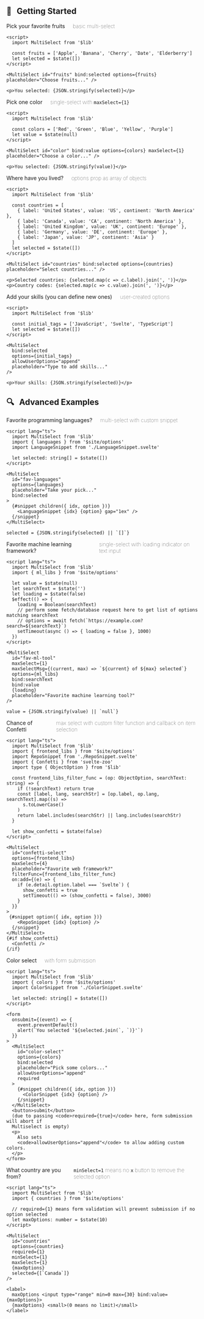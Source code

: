 ## 🚀 &thinsp; Getting Started

<label for="fruits">Pick your favorite fruits <span>basic multi-select</span></label>

```svelte example
<script>
  import MultiSelect from '$lib'

  const fruits = ['Apple', 'Banana', 'Cherry', 'Date', 'Elderberry']
  let selected = $state([])
</script>

<MultiSelect id="fruits" bind:selected options={fruits} placeholder="Choose fruits..." />

<p>You selected: {JSON.stringify(selected)}</p>
```

<label for="color">Pick one color <span>single-select with <code>maxSelect={1}</code></span></label>

```svelte example
<script>
  import MultiSelect from '$lib'

  const colors = ['Red', 'Green', 'Blue', 'Yellow', 'Purple']
  let value = $state(null)
</script>

<MultiSelect id="color" bind:value options={colors} maxSelect={1} placeholder="Choose a color..." />

<p>You selected: {JSON.stringify(value)}</p>
```

<label for="countries">Where have you lived? <span>options prop as array of objects</span></label>

```svelte example
<script>
  import MultiSelect from '$lib'

  const countries = [
    { label: 'United States', value: 'US', continent: 'North America' },
    { label: 'Canada', value: 'CA', continent: 'North America' },
    { label: 'United Kingdom', value: 'UK', continent: 'Europe' },
    { label: 'Germany', value: 'DE', continent: 'Europe' },
    { label: 'Japan', value: 'JP', continent: 'Asia' }
  ]
  let selected = $state([])
</script>

<MultiSelect id="countries" bind:selected options={countries} placeholder="Select countries..." />

<p>Selected countries: {selected.map(c => c.label).join(', ')}</p>
<p>Country codes: {selected.map(c => c.value).join(', ')}</p>
```

<label for="skills">Add your skills (you can define new ones) <span>user-created options</span></label>

```svelte example
<script>
  import MultiSelect from '$lib'

  const initial_tags = ['JavaScript', 'Svelte', 'TypeScript']
  let selected = $state([])
</script>

<MultiSelect
  bind:selected
  options={initial_tags}
  allowUserOptions="append"
  placeholder="Type to add skills..."
/>

<p>Your skills: {JSON.stringify(selected)}</p>
```

## 🔍 &thinsp; Advanced Examples

<label for="fav-languages">Favorite programming languages? <span>multi-select with custom snippet</span></label>

```svelte example collapsible repl="https://svelte.dev/repl/e3b88f59f62b498d943ecf7756ab75d7" stackblitz="src/site/Examples.md"
<script lang="ts">
  import MultiSelect from '$lib'
  import { languages } from '$site/options'
  import LanguageSnippet from './LanguageSnippet.svelte'

  let selected: string[] = $state([])
</script>

<MultiSelect
  id="fav-languages"
  options={languages}
  placeholder="Take your pick..."
  bind:selected
>
  {#snippet children({ idx, option })}
    <LanguageSnippet {idx} {option} gap="1ex" />
  {/snippet}
</MultiSelect>

selected = {JSON.stringify(selected) || `[]`}
```

<label for="fav-ml-tool">Favorite machine learning framework? <span>single-select with loading indicator on text input</span></label>

```svelte example collapsible repl="https://svelte.dev/repl/79e22e1905c94456aa21564b4d5f8759" stackblitz="src/site/Examples.md"
<script lang="ts">
  import MultiSelect from '$lib'
  import { ml_libs } from '$site/options'

  let value = $state(null)
  let searchText = $state('')
  let loading = $state(false)
  $effect(() => {
    loading = Boolean(searchText)
    // perform some fetch/database request here to get list of options matching searchText
    // options = await fetch(`https://example.com?search=${searchText}`)
    setTimeout(async () => { loading = false }, 1000)
  })
</script>

<MultiSelect
  id="fav-ml-tool"
  maxSelect={1}
  maxSelectMsg={(current, max) => `${current} of ${max} selected`}
  options={ml_libs}
  bind:searchText
  bind:value
  {loading}
  placeholder="Favorite machine learning tool?"
/>

value = {JSON.stringify(value) || `null`}
```

<label for="confetti-select">Chance of Confetti <span>max select with custom filter function and callback on item selection</span></label>

```svelte example collapsible repl="https://svelte.dev/repl/516279bd62ec424986115263c2cdc169" stackblitz="src/site/Examples.md"
<script lang="ts">
  import MultiSelect from '$lib'
  import { frontend_libs } from '$site/options'
  import RepoSnippet from './RepoSnippet.svelte'
  import { Confetti } from 'svelte-zoo'
  import type { ObjectOption } from '$lib'

  const frontend_libs_filter_func = (op: ObjectOption, searchText: string) => {
    if (!searchText) return true
    const [label, lang, searchStr] = [op.label, op.lang, searchText].map((s) =>
      s.toLowerCase()
    )
    return label.includes(searchStr) || lang.includes(searchStr)
  }

  let show_confetti = $state(false)
</script>

<MultiSelect
  id="confetti-select"
  options={frontend_libs}
  maxSelect={4}
  placeholder="Favorite web framework?"
  filterFunc={frontend_libs_filter_func}
  on:add={(e) => {
    if (e.detail.option.label === `Svelte`) {
      show_confetti = true
      setTimeout(() => (show_confetti = false), 3000)
    }
  }}
>
 {#snippet option({ idx, option })}
    <RepoSnippet {idx} {option} />
  {/snippet}
</MultiSelect>
{#if show_confetti}
  <Confetti />
{/if}
```

<label for="color-select">Color select <span>with form submission</span></label>

```svelte example collapsible repl="https://svelte.dev/repl/3a217c39932047a09f61d6425b04a7c3" stackblitz="src/site/Examples.md"
<script lang="ts">
  import MultiSelect from '$lib'
  import { colors } from '$site/options'
  import ColorSnippet from './ColorSnippet.svelte'

  let selected: string[] = $state([])
</script>

<form
  onsubmit={(event) => {
    event.preventDefault()
    alert(`You selected '${selected.join(`, `)}'`)
  }}
>
  <MultiSelect
    id="color-select"
    options={colors}
    bind:selected
    placeholder="Pick some colors..."
    allowUserOptions="append"
    required
  >
    {#snippet children({ idx, option })}
      <ColorSnippet {idx} {option} />
    {/snippet}
  </MultiSelect>
  <button>submit</button>
  (due to passing <code>required={true}</code> here, form submission will abort if
  Multiselect is empty)
  <p>
    Also sets
    <code>allowUserOptions="append"</code> to allow adding custom colors.
  </p>
</form>
```

<label for="countries">What country are you from? <span><code>minSelect=1</code> means no <code>x</code> button to remove the selected option</span></label>

```svelte example collapsible repl="https://svelte.dev/repl/4ff40862436e4bfbb2bd55d234352bb1" stackblitz="src/site/Examples.md"
<script lang="ts">
  import MultiSelect from '$lib'
  import { countries } from '$site/options'

  // required={1} means form validation will prevent submission if no option selected
  let maxOptions: number = $state(10)
</script>

<MultiSelect
  id="countries"
  options={countries}
  required={1}
  minSelect={1}
  maxSelect={1}
  {maxOptions}
  selected={[`Canada`]}
/>

<label>
  maxOptions <input type="range" min=0 max={30} bind:value={maxOptions}>
  {maxOptions} <small>(0 means no limit)</small>
</label>
```

<style>
  label {
    display: flex;
    margin: 1em 0 1ex;
    align-items: center;
    gap: 5pt;
    font-weight: normal;
  }
  label span {
    font-weight: 100;
    margin-left: 1em;
  }
</style>
